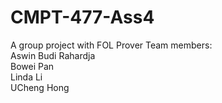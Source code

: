 # CMPT-477-Ass4
A group project with FOL Prover
Team members:  
Aswin Budi Rahardja  
Bowei Pan  
Linda Li  
UCheng Hong
